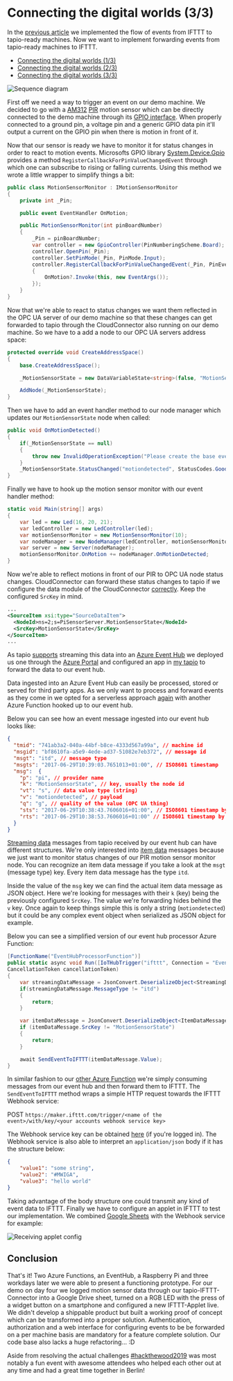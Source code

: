 # Connecting the digital worlds (3/3)

In the [previous article][article_2] we implemented the flow of events from IFTTT to tapio-ready machines. Now we want to implement forwarding events from tapio-ready machines to IFTTT.

* [Connecting the digital worlds (1/3)][article_1]
* [Connecting the digital worlds (2/3)][article_2]
* [Connecting the digital worlds (3/3)][article_3]

![Sequence diagram](assets/tapio-ifttt-sequence-from-machine.png)

First off we need a way to trigger an event on our demo machine. We decided to go with a [AM312](https://www.sunrom.com/p/micro-pir-motion-detection-sensor-am312) [PIR](https://en.wikipedia.org/wiki/Passive_infrared_sensor) motion sensor which can be directly connected to the demo machine through its [GPIO interface](https://www.raspberrypi.org/documentation/usage/gpio/). When properly connected to a ground pin, a voltage pin and a generic GPIO data pin it'll output a current on the GPIO pin when there is motion in front of it.

<!-- TODO insert wiring picture -->

Now that our sensor is ready we have to monitor it for status changes in order to react to motion events. Microsofts GPIO library [System.Device.Gpio](https://github.com/dotnet/iot) provides a method `RegisterCallbackForPinValueChangedEvent` through which one can subscribe to rising or falling currents. Using this method we wrote a little wrapper to simplify things a bit:

```csharp
public class MotionSensorMonitor : IMotionSensorMonitor
{
    private int _Pin;

    public event EventHandler OnMotion;

    public MotionSensorMonitor(int pinBoardNumber)
    {
        _Pin = pinBoardNumber;
        var controller = new GpioController(PinNumberingScheme.Board);
        controller.OpenPin(_Pin);
        controller.SetPinMode(_Pin, PinMode.Input);
        controller.RegisterCallbackForPinValueChangedEvent(_Pin, PinEventTypes.Rising, (sender, args) =>
        {
            OnMotion?.Invoke(this, new EventArgs());
        });
    }
}
```

Now that we're able to react to status changes we want them reflected in the OPC UA server of our demo machine so that these changes can get forwarded to tapio through the CloudConnector also running on our demo machine. So we have to a add a node to our OPC UA servers address space:

```csharp
protected override void CreateAddressSpace()
{
    base.CreateAddressSpace();

    _MotionSensorState = new DataVariableState<string>(false, "MotionSensorState", RootFolder, SystemContextObject);

    AddNode(_MotionSensorState);
}
```

Then we have to add an event handler method to our node manager which updates our `MotionSensorState` node when called:

```csharp
public void OnMotionDetected()
{
    if(_MotionSensorState == null)
    {
        throw new InvalidOperationException("Please create the base event state first");
    }
    _MotionSensorState.StatusChanged("motiondetected", StatusCodes.Good);
}
```

Finally we have to hook up the motion sensor monitor with our event handler method:

```csharp
static void Main(string[] args)
{
    var led = new Led(16, 20, 21);
    var ledController = new LedController(led);
    var motionSensorMonitor = new MotionSensorMonitor(10);
    var nodeManager = new NodeManager(ledController, motionSensorMonitor);
    var server = new Server(nodeManager);
    motionSensorMonitor.OnMotion += nodeManager.OnMotionDetected;
}
```

Now we're able to reflect motions in front of our PIR to OPC UA node status changes. CloudConnector can forward these status changes to tapio if we configure the data module of the CloudConnector [correctly](https://developer.tapio.one/docs/CloudConnector/DataModule.html#sourcedataitem). Keep the configured `SrcKey` in mind.

```xml
...
<SourceItem xsi:type="SourceDataItem">
  <NodeId>ns=2;s=PiSensorServer.MotionSensorState</NodeId>
  <SrcKey>MotionSensorState</SrcKey>
</SourceItem>
...
```

As tapio [supports](https://developer.tapio.one/docs/TapioDataCategories.html#streaming-data) streaming this data into an [Azure Event Hub](https://azure.microsoft.com/en-in/services/event-hubs/) we deployed us one through the [Azure Portal](http://portal.azure.com/) and configured an app in [my tapio](https://my.tapio.one/) to forward the data to our event hub.

Data ingested into an Azure Event Hub can easily be processed, stored or served for third party apps. As we only want to process and forward events as they come in we opted for a serverless approach [again][article_2] with another Azure Function hooked up to our event hub.

Below you can see how an event message ingested into our event hub looks like:

```json
{
  "tmid": "741ab3a2-040a-44bf-b8ce-4333d567a99a", // machine id
  "msgid": "bf8610fa-a5e9-4ede-ad37-51082e7eb372", // message id
  "msgt": "itd", // message type
  "msgts": "2017-06-29T10:39:03.7651013+01:00", // ISO8601 timestamp 
  "msg":  {
    "p": "pi", // provider name
    "k": "MotionSensorState", // key, usually the node id
    "vt": "s", // data value type (string)
    "v": "motiondetected", // payload
    "q": "g", // quality of the value (OPC UA thing)
    "sts": "2017-06-29T10:38:43.7606016+01:00", // ISO8601 timestamp by OPC UA server
    "rts": "2017-06-29T10:38:53.7606016+01:00" // ISO8601 timestamp by CloudConnector
  }
}
```

[Streaming data](https://developer.tapio.one/docs/TapioDataCategories.html#streaming-data) messages from tapio received by our event hub can have different structures. We're only interested into [item data](https://developer.tapio.one/docs/TapioDataCategories.html#item-data) messages because we just want to monitor status changes of our PIR motion sensor monitor node. You can recognize an item data message if you take a look at the `msgt` (message type) key. Every item data message has the type `itd`.

Inside the value of the `msg` key we can find the actual item data message as JSON object. Here we're looking for messages with their `k` (key) being the previously configured `SrcKey`. The value we're forwarding hides behind the `v` key. Once again to keep things simple this is only a string (`motiondetected`) but it could be any complex event object when serialized as JSON object for example.

Below you can see a simplified version of our event hub processor Azure Function:

```csharp
[FunctionName("EventHubProcessorFunction")]
public static async void Run([IoTHubTrigger("ifttt", Connection = "EventHubConnection")]EventData message, Microsoft.Azure.WebJobs.ExecutionContext context,
CancellationToken cancellationToken)
{
    var streamingDataMessage = JsonConvert.DeserializeObject<StreamingDataMessage>(Encoding.UTF8.GetString(message.Body.Array));
    if(streamingDataMessage.MessageType != "itd")
    {
        return;
    }

    var itemDataMessage = JsonConvert.DeserializeObject<ItemDataMessage>(streamingDataMessage.Message);
    if (itemDataMessage.SrcKey != "MotionSensorState")
    {
        return;
    }

    await SendEventToIFTTT(itemDataMessage.Value);
}
```

In similar fashion to our [other Azure Function][article_2] we're simply consuming messages from our event hub and then forward them to IFTTT. The `SendEventToIFTTT` method wraps a simple HTTP request towards the IFTTT Webhook service:

POST `https://maker.ifttt.com/trigger/<name of the event>/with/key/<your accounts webhook service key>`

The Webhook service key can be obtained [here](https://ifttt.com/maker_webhooks) (if you're logged in). The Webhook service is also able to interpret an `application/json` body if it has the structure below:

```json
{
    "value1": "some string",
    "value2": "#MWIGA",
    "value3": "hello world"
}
```

Taking advantage of the body structure one could transmit any kind of event data to IFTTT. Finally we have to configure an applet in IFTTT to test our implementation. We combined [Google Sheets](https://ifttt.com/services/google_sheets) with the Webhook service for example:

![Receiving applet config](assets/receiving-applet-config.png)

## Conclusion

<!-- Insert Architecture diagram -->

That's it! Two Azure Functions, an EventHub, a Raspberry Pi and three workdays later we were able to present a functioning prototype. For our demo on day four we logged motion sensor data through our tapio-IFTTT-Connector into a Google Drive sheet, turned on a RGB LED with the press of a widget button on a smartphone and configured a new IFTTT-Applet live. We didn't develop a shippable product but built a working proof of concept which can be transformed into a proper solution. Authentication, authorization and a web interface for configuring events to be be forwarded on a per machine basis are mandatory for a feature complete solution. Our code base also lacks a huge refactoring... :D

Aside from resolving the actual challenges [#hackthewood2019](https://www.tapio.one/en/blog/hack-the-wood-2019) was most notably a fun event with awesome attendees who helped each other out at any time and had a great time together in Berlin!

[article_1]: https://www.tapio.one/en/blog/connecting-the-digital-worlds-1-3
[article_2]: https://www.tapio.one/en/blog/connecting-the-digital-worlds-2-3
[article_3]: https://www.tapio.one/en/blog/connecting-the-digital-worlds-3-3
